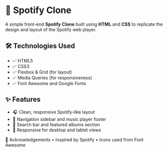 # 🎵 Spotify Clone

A simple front-end **Spotify Clone** built using **HTML** and **CSS** to replicate the design and layout of the Spotify web player.


## 🛠️ Technologies Used

- ✅ HTML5
- ✅ CSS3
- ✅ Flexbox & Grid (for layout)
- ✅ Media Queries (for responsiveness)
- ✅ Font Awesome and Google Fonts

## ✨ Features

- 🎧 Clean, responsive Spotify-like layout  
- 🎵 Navigation sidebar and music player footer  
- 🔎 Search bar and featured albums section  
- 📱 Responsive for desktop and tablet views

🤝 Acknowledgements
	•	Inspired by Spotify
	•	Icons used from Font Awesome 
